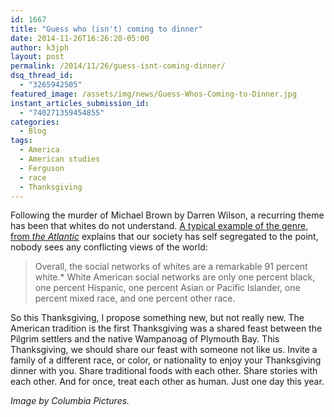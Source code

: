 ```yaml
---
id: 1667
title: "Guess who (isn't) coming to dinner"
date: 2014-11-26T16:26:20-05:00
author: k3jph
layout: post
permalink: /2014/11/26/guess-isnt-coming-dinner/
dsq_thread_id:
  - "3265942505"
featured_image: /assets/img/news/Guess-Whos-Coming-to-Dinner.jpg
instant_articles_submission_id:
  - "740271359454855"
categories:
  - Blog
tags:
  - America
  - American studies
  - Ferguson
  - race
  - Thanksgiving
---
```


Following the murder of Michael Brown by Darren Wilson, a recurring theme has been that whites do not understand.  [A typical example of the genre, from *the Atlantic*](http://www.theatlantic.com/national/archive/2014/08/self-segregation-why-its-hard-for-whites-to-understand-ferguson/378928/?single_page=true) explains that our society has self segregated to the point, nobody sees any conflicting views of the world:

> Overall, the social networks of whites are a remarkable 91 percent white.* White American social networks are only one percent black, one percent Hispanic, one percent Asian or Pacific Islander, one percent mixed race, and one percent other race.

So this Thanksgiving, I propose something new, but not really new.  The American tradition is the first Thanksgiving was a shared feast between the Pilgrim settlers and the native Wampanoag of Plymouth Bay.  This Thanksgiving, we should share our feast with someone not like us.  Invite a family of a different race, or color, or nationality to enjoy your Thanksgiving dinner with you.  Share traditional foods with each other.  Share stories with each other.  And for once, treat each other as human.  Just one day this year.

_Image by Columbia Pictures._
